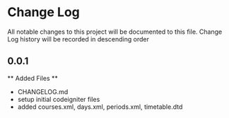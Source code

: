 # Change Log
All notable changes to this project will be documented to this file.
Change Log history will be recorded in descending order

## 0.0.1
** Added Files **
- CHANGELOG.md
- setup initial codeigniter files
- added courses.xml, days.xml, periods.xml, timetable.dtd